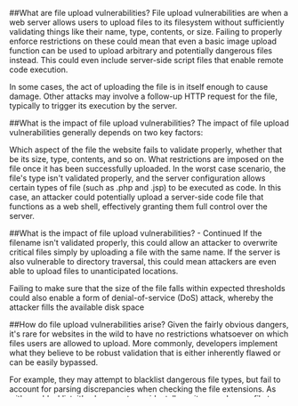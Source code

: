 ##What are file upload vulnerabilities?
File upload vulnerabilities are when a web server allows users to upload files to its filesystem without sufficiently validating things like their name, type, contents, or size. Failing to properly enforce restrictions on these could mean that even a basic image upload function can be used to upload arbitrary and potentially dangerous files instead. This could even include server-side script files that enable remote code execution.

In some cases, the act of uploading the file is in itself enough to cause damage. Other attacks may involve a follow-up HTTP request for the file, typically to trigger its execution by the server.

##What is the impact of file upload vulnerabilities?
The impact of file upload vulnerabilities generally depends on two key factors:

Which aspect of the file the website fails to validate properly, whether that be its size, type, contents, and so on.
What restrictions are imposed on the file once it has been successfully uploaded.
In the worst case scenario, the file's type isn't validated properly, and the server configuration allows certain types of file (such as .php and .jsp) 
to be executed as code. In this case, an attacker could potentially upload a server-side code file that functions as a web shell, effectively granting them full control over the server.

##What is the impact of file upload vulnerabilities? - Continued
If the filename isn't validated properly, this could allow an attacker to overwrite critical files simply by uploading a file with the same name. If the server is also vulnerable to directory traversal, this could mean attackers are even able to upload files to unanticipated locations.

Failing to make sure that the size of the file falls within expected thresholds could also enable a form of denial-of-service (DoS) attack, whereby the attacker fills the available disk space


##How do file upload vulnerabilities arise?
Given the fairly obvious dangers, it's rare for websites in the wild to have no restrictions whatsoever on which files users are allowed to upload.
More commonly, developers implement what they believe to be robust validation that is either inherently flawed or can be easily bypassed.

For example, they may attempt to blacklist dangerous file types, but fail to account for parsing discrepancies when checking the file extensions. 
As with any blacklist, it's also easy to accidentally omit more obscure file types that may still be dangerous.

##How do file upload vulnerabilities arise? - Continued
In other cases, the website may attempt to check the file type by verifying properties that can be easily manipulated by an attacker using tools like Burp Proxy or Repeater.

Ultimately, even robust validation measures may be applied inconsistently across the network of hosts and directories that form the website, resulting in discrepancies that can be exploited.

##How do web servers handle requests for static files?
Before we look at how to exploit file upload vulnerabilities, it's important that you have a basic understanding of how servers handle requests for static files.

Historically, websites consisted almost entirely of static files that would be served to users when requested. 
As a result, the path of each request could be mapped 1:1 with the hierarchy of directories and files on the server's filesystem. 
Nowadays, websites are increasingly dynamic and the path of a request often has no direct relationship to the filesystem at all. 
Nevertheless, web servers still deal with requests for some static files, including stylesheets, images, and so on.

## How do web servers handle requests for static files? - Continued
The process for handling these static files is still largely the same. At some point, the server parses the path in the request to identify the file extension.
It then uses this to determine the type of the file being requested, typically by comparing it to a list of preconfigured mappings between extensions and MIME types.
What happens next depends on the file type and the server's configuration.

If this file type is non-executable, such as an image or a static HTML page, the server may just send the file's contents to the client in an HTTP response.
If the file type is executable, such as a PHP file, and the server is configured to execute files of this type, it will assign variables based on the headers and parameters in the HTTP request before running the script.
The resulting output may then be sent to the client in an HTTP response.
If the file type is executable, but the server is not configured to execute files of this type, it will generally respond with an error.
However, in some cases, the contents of the file may still be served to the client as plain text. 
Such misconfigurations can occasionally be exploited to leak source code and other sensitive information.
You can see an example of this in our information disclosure learning materials.

#Tip
The Content-Type response header may provide clues as to what kind of file the server thinks it has served. If this header hasn't been explicitly set by the application code, it normally contains the result of the file extension/MIME type mapping.

Now that you're familiar with the key concepts, let's look at how you can potentially exploit these kinds of vulnerabilities

## Exploiting unrestricted file uploads to deploy a web shell
From a security perspective, the worst possible scenario is when a website allows you to upload server-side scripts, such as PHP, Java, or Python files, and is also configured to execute them as code. This makes it trivial to create your own web shell on the server.

#Web shell
A web shell is a malicious script that enables an attacker to execute arbitrary commands on a remote web server simply by sending HTTP requests to the right endpoint.

If you're able to successfully upload a web shell, you effectively have full control over the server. This means you can read and write arbitrary files, exfiltrate sensitive data, even use the server to pivot attacks against both internal infrastructure and other servers outside the network. For example, the following PHP one-liner could be used to read arbitrary files from the server's filesystem:

<?php echo file_get_contents('/path/to/target/file'); ?>
Once uploaded, sending a request for this malicious file will return the target file's contents in the response.

A more versatile web shell may look something like this:

<?php echo system($_GET['command']); ?>
This script enables you to pass an arbitrary system command via a query parameter as follows:

GET /example/exploit.php?command=id HTTP/1.1

